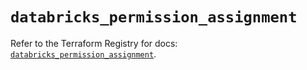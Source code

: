 # `databricks_permission_assignment`

Refer to the Terraform Registry for docs: [`databricks_permission_assignment`](https://registry.terraform.io/providers/databricks/databricks/1.47.0/docs/resources/permission_assignment).
